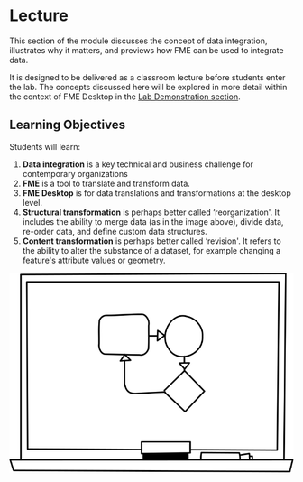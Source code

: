 # Lecture

This section of the module discusses the concept of data integration, illustrates why it matters, and previews how FME can be used to integrate data.

It is designed to be delivered as a classroom lecture before students enter the lab. The concepts discussed here will be explored in more detail within the context of FME Desktop in the [Lab Demonstration section](../Integration2LabDemonstration/2.00.LabDemonstration.md).

## Learning Objectives

Students will learn:

1. **Data integration** is a key technical and business challenge for contemporary organizations
2. **FME** is a tool to translate and transform data.
3. **FME Desktop** is for data translations and transformations at the desktop level.
4. **Structural transformation** is perhaps better called ‘reorganization'. It includes the ability to merge data (as in the image above), divide data, re-order data, and define custom data structures.
5. **Content transformation** is perhaps better called ‘revision'. It refers to the ability to alter the substance of a dataset, for example changing a feature's attribute values or geometry.

![Whiteboard](../Integration1Lecture/Images/whiteboard.svg?sanitize=true)
